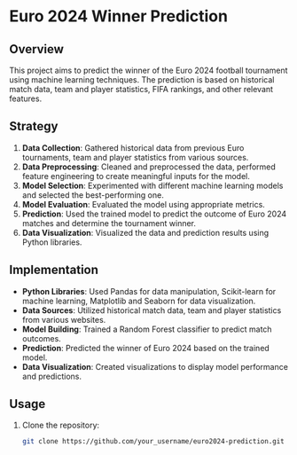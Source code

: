 # Euro 2024 Winner Prediction

## Overview
This project aims to predict the winner of the Euro 2024 football tournament using machine learning techniques. The prediction is based on historical match data, team and player statistics, FIFA rankings, and other relevant features.

## Strategy
1. **Data Collection**: Gathered historical data from previous Euro tournaments, team and player statistics from various sources.
2. **Data Preprocessing**: Cleaned and preprocessed the data, performed feature engineering to create meaningful inputs for the model.
3. **Model Selection**: Experimented with different machine learning models and selected the best-performing one.
4. **Model Evaluation**: Evaluated the model using appropriate metrics.
5. **Prediction**: Used the trained model to predict the outcome of Euro 2024 matches and determine the tournament winner.
6. **Data Visualization**: Visualized the data and prediction results using Python libraries.

## Implementation
- **Python Libraries**: Used Pandas for data manipulation, Scikit-learn for machine learning, Matplotlib and Seaborn for data visualization.
- **Data Sources**: Utilized historical match data, team and player statistics from various websites.
- **Model Building**: Trained a Random Forest classifier to predict match outcomes.
- **Prediction**: Predicted the winner of Euro 2024 based on the trained model.
- **Data Visualization**: Created visualizations to display model performance and predictions.

## Usage
1. Clone the repository:
   ```bash
   git clone https://github.com/your_username/euro2024-prediction.git
